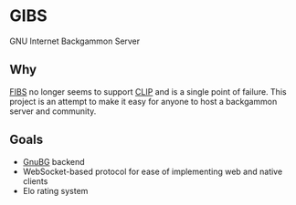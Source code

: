 # GIBS

GNU Internet Backgammon Server

## Why

[FIBS](http://fibs.com/) no longer seems to support [CLIP](http://fibscompanion.sourceforge.net/fibs_interface.html) and is a single point of failure.
This project is an attempt to make it easy for anyone to host a backgammon server and community.

## Goals

- [GnuBG](http://www.gnubg.org/) backend
- WebSocket-based protocol for ease of implementing web and native clients
- Elo rating system
